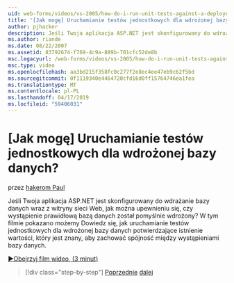 ```yaml
---
uid: web-forms/videos/vs-2005/how-do-i-run-unit-tests-against-a-deployed-database
title: '[Jak mogę] Uruchamianie testów jednostkowych dla wdrożonej bazy danych? | Microsoft Docs'
author: pjhacker
description: Jeśli Twoja aplikacja ASP.NET jest skonfigurowany do wdrożenia bazy danych wraz z witryny sieci Web, jak można należy sprawdzić, wdrożono wystąpienie prawidłową bazę danych?
ms.author: riande
ms.date: 08/22/2007
ms.assetid: 83792674-f769-4c9a-889b-701cfc52de8b
msc.legacyurl: /web-forms/videos/vs-2005/how-do-i-run-unit-tests-against-a-deployed-database
msc.type: video
ms.openlocfilehash: aa3bd215f358fc0c277f2e8ec4ee47eb9c62f5bd
ms.sourcegitcommit: 0f1119340e4464720cfd16d0ff15764746ea1fea
ms.translationtype: MT
ms.contentlocale: pl-PL
ms.lasthandoff: 04/17/2019
ms.locfileid: "59406031"
---
```

# <a name="how-do-i-run-unit-tests-against-a-deployed-database"></a>[Jak mogę] Uruchamianie testów jednostkowych dla wdrożonej bazy danych?

przez [hakerom Paul](https://github.com/pjhacker)

Jeśli Twoja aplikacja ASP.NET jest skonfigurowany do wdrażanie bazy danych wraz z witryny sieci Web, jak można upewnieniu się, czy wystąpienie prawidłową bazą danych został pomyślnie wdrożony? W tym filmie pokazano możemy Dowiedz się, jak uruchamianie testów jednostkowych dla wdrożonej bazy danych potwierdzające istnienie wartości, który jest znany, aby zachować spójność między wystąpieniami bazy danych.

[&#9654;Obejrzyj film wideo, (3 minut)](https://channel9.msdn.com/Blogs/ASP-NET-Site-Videos/how-do-i-run-unit-tests-against-a-deployed-database)

> [!div class="step-by-step"]
> [Poprzednie](how-do-i-deploy-a-web-application-during-a-team-build.md)
> [dalej](how-do-i-enable-code-coverage-and-profiling-in-production-applications.md)
